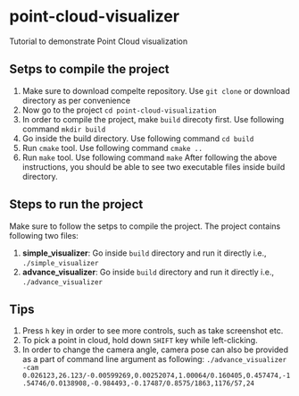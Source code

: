 # point-cloud-visualizer
Tutorial to demonstrate Point Cloud visualization

## Setps to compile the project
1. Make sure to download compelte repository. Use `git clone` or download directory as per convenience
1. Now go to the project `cd point-cloud-visualization`
1. In order to compile the project, make `build` direcoty first. Use following command `mkdir build`
1. Go inside the build directory. Use following command `cd build`
1. Run `cmake` tool. Use following command `cmake ..`
1. Run `make` tool. Use following command `make`
After following the above instructions, you should be able to see two executable files inside build directory.

## Steps to run the project
Make sure to follow the setps to compile the project. The project contains following two files:
1. **simple_visualizer**: Go inside `build` directory and run it directly i.e., `./simple_visualizer`
1. **advance_visualizer**: Go inside `build` directory and run it directly i.e., `./advance_visualizer`

## Tips
1. Press `h` key in order to see more controls, such as take screenshot etc.
1. To pick a point in cloud, hold down `SHIFT` key while left-clicking. 
1. In order to change the camera angle, camera pose can also be provided as a part of command line argument as following:
`./advance_visualizer -cam 0.026123,26.123/-0.00599269,0.00252074,1.00064/0.160405,0.457474,-1.54746/0.0138908,-0.984493,-0.17487/0.8575/1863,1176/57,24`
